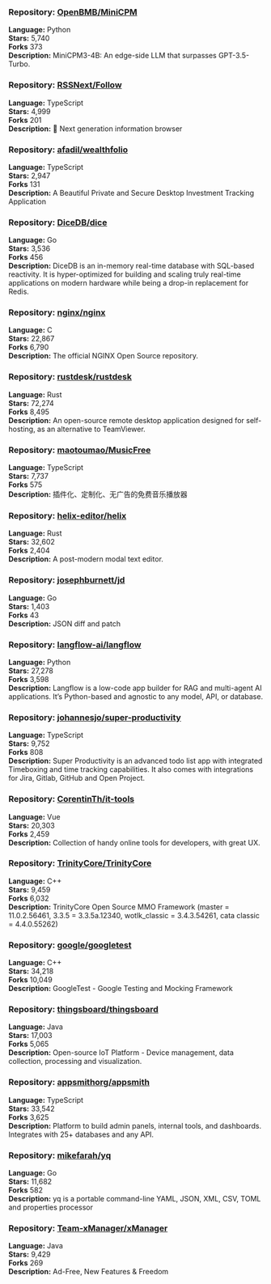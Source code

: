 ### **Repository:** [OpenBMB/MiniCPM](https://github.com/OpenBMB/MiniCPM)  

**Language:** Python  
**Stars:** 5,740  
**Forks** 373  
**Description:** MiniCPM3-4B: An edge-side LLM that surpasses GPT-3.5-Turbo.  

### **Repository:** [RSSNext/Follow](https://github.com/RSSNext/Follow)  

**Language:** TypeScript  
**Stars:** 4,999  
**Forks** 201  
**Description:** 🧡 Next generation information browser  

### **Repository:** [afadil/wealthfolio](https://github.com/afadil/wealthfolio)  

**Language:** TypeScript  
**Stars:** 2,947  
**Forks** 131  
**Description:** A Beautiful Private and Secure Desktop Investment Tracking Application  

### **Repository:** [DiceDB/dice](https://github.com/DiceDB/dice)  

**Language:** Go  
**Stars:** 3,536  
**Forks** 456  
**Description:** DiceDB is an in-memory real-time database with SQL-based reactivity. It is hyper-optimized for building and scaling truly real-time applications on modern hardware while being a drop-in replacement for Redis.  

### **Repository:** [nginx/nginx](https://github.com/nginx/nginx)  

**Language:** C  
**Stars:** 22,867  
**Forks** 6,790  
**Description:** The official NGINX Open Source repository.  

### **Repository:** [rustdesk/rustdesk](https://github.com/rustdesk/rustdesk)  

**Language:** Rust  
**Stars:** 72,274  
**Forks** 8,495  
**Description:** An open-source remote desktop application designed for self-hosting, as an alternative to TeamViewer.  

### **Repository:** [maotoumao/MusicFree](https://github.com/maotoumao/MusicFree)  

**Language:** TypeScript  
**Stars:** 7,737  
**Forks** 575  
**Description:** 插件化、定制化、无广告的免费音乐播放器  

### **Repository:** [helix-editor/helix](https://github.com/helix-editor/helix)  

**Language:** Rust  
**Stars:** 32,602  
**Forks** 2,404  
**Description:** A post-modern modal text editor.  

### **Repository:** [josephburnett/jd](https://github.com/josephburnett/jd)  

**Language:** Go  
**Stars:** 1,403  
**Forks** 43  
**Description:** JSON diff and patch  

### **Repository:** [langflow-ai/langflow](https://github.com/langflow-ai/langflow)  

**Language:** Python  
**Stars:** 27,278  
**Forks** 3,598  
**Description:** Langflow is a low-code app builder for RAG and multi-agent AI applications. It’s Python-based and agnostic to any model, API, or database.  

### **Repository:** [johannesjo/super-productivity](https://github.com/johannesjo/super-productivity)  

**Language:** TypeScript  
**Stars:** 9,752  
**Forks** 808  
**Description:** Super Productivity is an advanced todo list app with integrated Timeboxing and time tracking capabilities. It also comes with integrations for Jira, Gitlab, GitHub and Open Project.  

### **Repository:** [CorentinTh/it-tools](https://github.com/CorentinTh/it-tools)  

**Language:** Vue  
**Stars:** 20,303  
**Forks** 2,459  
**Description:** Collection of handy online tools for developers, with great UX.  

### **Repository:** [TrinityCore/TrinityCore](https://github.com/TrinityCore/TrinityCore)  

**Language:** C++  
**Stars:** 9,459  
**Forks** 6,032  
**Description:** TrinityCore Open Source MMO Framework (master = 11.0.2.56461, 3.3.5 = 3.3.5a.12340, wotlk_classic = 3.4.3.54261, cata classic = 4.4.0.55262)  

### **Repository:** [google/googletest](https://github.com/google/googletest)  

**Language:** C++  
**Stars:** 34,218  
**Forks** 10,049  
**Description:** GoogleTest - Google Testing and Mocking Framework  

### **Repository:** [thingsboard/thingsboard](https://github.com/thingsboard/thingsboard)  

**Language:** Java  
**Stars:** 17,003  
**Forks** 5,065  
**Description:** Open-source IoT Platform - Device management, data collection, processing and visualization.  

### **Repository:** [appsmithorg/appsmith](https://github.com/appsmithorg/appsmith)  

**Language:** TypeScript  
**Stars:** 33,542  
**Forks** 3,625  
**Description:** Platform to build admin panels, internal tools, and dashboards. Integrates with 25+ databases and any API.  

### **Repository:** [mikefarah/yq](https://github.com/mikefarah/yq)  

**Language:** Go  
**Stars:** 11,682  
**Forks** 582  
**Description:** yq is a portable command-line YAML, JSON, XML, CSV, TOML and properties processor  

### **Repository:** [Team-xManager/xManager](https://github.com/Team-xManager/xManager)  

**Language:** Java  
**Stars:** 9,429  
**Forks** 269  
**Description:** Ad-Free, New Features & Freedom  

